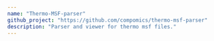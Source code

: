 ```yaml
---
name: "Thermo-MSF-parser"
github_project: "https://github.com/compomics/thermo-msf-parser"
description: "Parser and viewer for thermo msf files."
---
```



